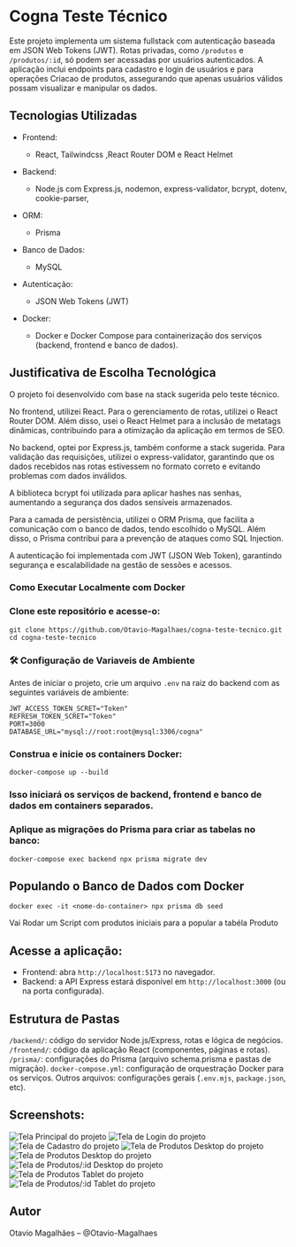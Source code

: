 # Cogna Teste Técnico 

Este projeto implementa um sistema fullstack com autenticação baseada em JSON Web Tokens (JWT). Rotas privadas, como `/produtos` e `/produtos/:id`, só podem ser acessadas por usuários autenticados. A aplicação inclui endpoints para cadastro e login de usuários e para operações Criacao de produtos, assegurando que apenas usuários válidos possam visualizar e manipular os dados.

## Tecnologias Utilizadas
- Frontend:
  - React, Tailwindcss ,React Router DOM e React Helmet 

- Backend: 
  - Node.js com Express.js, nodemon, express-validator, bcrypt, dotenv, cookie-parser, 

- ORM:
  - Prisma 

- Banco de Dados:
  - MySQL

- Autenticação:
  - JSON Web Tokens (JWT)

- Docker:
  - Docker e Docker Compose para containerização dos serviços (backend, frontend e banco de dados).
 
## Justificativa de Escolha Tecnológica
O projeto foi desenvolvido com base na stack sugerida pelo teste técnico.

No frontend, utilizei React. Para o gerenciamento de rotas, utilizei o React Router DOM. Além disso, usei o React Helmet para a inclusão de metatags dinâmicas, contribuindo para a otimização da aplicação em termos de SEO.

No backend, optei por Express.js, também conforme a stack sugerida. Para validação das requisições, utilizei o express-validator, garantindo que os dados recebidos nas rotas estivessem no formato correto e evitando problemas com dados inválidos.

A biblioteca bcrypt foi utilizada para aplicar hashes nas senhas, aumentando a segurança dos dados sensíveis armazenados.

Para a camada de persistência, utilizei o ORM Prisma, que facilita a comunicação com o banco de dados, tendo escolhido o MySQL. Além disso, o Prisma contribui para a prevenção de ataques como SQL Injection.

A autenticação foi implementada com JWT (JSON Web Token), garantindo segurança e escalabilidade na gestão de sessões e acessos.

### Como Executar Localmente com Docker

### Clone este repositório e acesse-o:
``` 
git clone https://github.com/Otavio-Magalhaes/cogna-teste-tecnico.git
cd cogna-teste-tecnico
```

### 🛠️ Configuração de Variaveis de Ambiente

Antes de iniciar o projeto, crie um arquivo `.env` na raiz do backend com as seguintes variáveis de ambiente:

```env
JWT_ACCESS_TOKEN_SCRET="Token"
REFRESH_TOKEN_SCRET="Token"
PORT=3000 
DATABASE_URL="mysql://root:root@mysql:3306/cogna" 
```

### Construa e inicie os containers Docker:
```
docker-compose up --build 
```
### Isso iniciará os serviços de backend, frontend e banco de dados em containers separados.

### Aplique as migrações do Prisma para criar as tabelas no banco:
```
docker-compose exec backend npx prisma migrate dev 
```
## Populando o Banco de Dados com Docker
```
docker exec -it <nome-do-container> npx prisma db seed
``` 
Vai Rodar um Script com produtos iniciais para a popular a tabéla Produto

## Acesse a aplicação:

- Frontend: abra `http://localhost:5173` no navegador.
- Backend: a API Express estará disponível em `http://localhost:3000` (ou na porta configurada).

## Estrutura de Pastas
`/backend/`: código do servidor Node.js/Express, rotas e lógica de negócios.
`/frontend/`: código da aplicação React (componentes, páginas e rotas).
`/prisma/`: configurações do Prisma (arquivo schema.prisma e pastas de migração).
`docker-compose.yml`: configuração de orquestração Docker para os serviços.
Outros arquivos: configurações gerais (`.env.mjs`, `package.json`, etc).


## Screenshots:
![Tela Principal do projeto](./screenshots/home.png)
![Tela de Login do projeto](./screenshots/login.png)
![Tela de Cadastro do projeto](./screenshots/cadastro.png)
![Tela de Produtos Desktop do projeto](./screenshots/ProdutosDesktop.png)
![Tela de Produtos Desktop do projeto](./screenshots/ProdutosDesktop.png)
![Tela de Produtos/:id Desktop do projeto](./screenshots/ProdutoDetalhe.png)
![Tela de Produtos Tablet do projeto](./screenshots/ProdutoTablet.png)
![Tela de Produtos/:id Tablet do projeto](./screenshots/ProdutoDetalheTablet.png)

## Autor
Otavio Magalhães – @Otavio-Magalhaes

